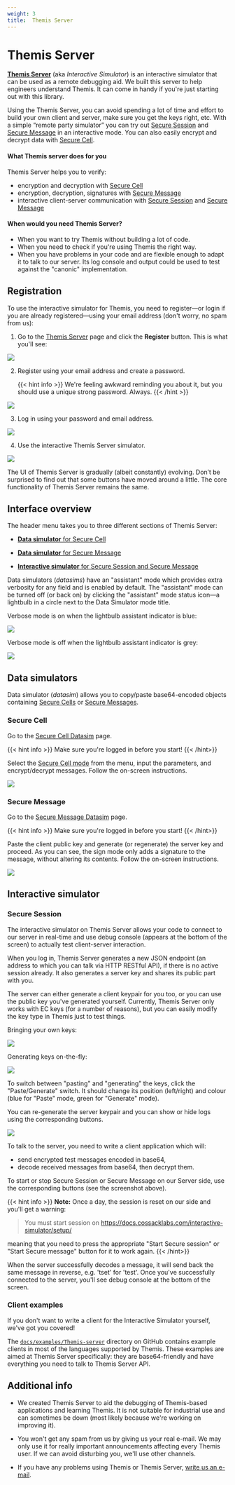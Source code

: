 ```yaml
---
weight: 3
title:  Themis Server
---
```


# Themis Server

[**Themis Server**](/simulator/interactive/)
(aka _Interactive Simulator_)
is an interactive simulator that can be used as a remote debugging aid.
We built this server to help engineers understand Themis.
It can come in handy if you're just starting out with this library.

Using the Themis Server, you can avoid spending a lot of time and effort
to build your own client and server, make sure you get the keys right, etc.
With a simple “remote party simulator” you can try out
[Secure Session](/docs/themis/crypto-theory/crypto-systems/secure-session/) and
[Secure Message](/docs/themis/crypto-theory/crypto-systems/secure-message/)
in an interactive mode.
You can also easily encrypt and decrypt data with
[Secure Cell](/docs/themis/crypto-theory/crypto-systems/secure-cell/).

#### What Themis server does for you

Themis Server helps you to verify:

- encryption and decryption with [Secure Cell](/docs/themis/crypto-theory/crypto-systems/secure-cell/)
- encryption, decryption, signatures with [Secure Message](/docs/themis/crypto-theory/crypto-systems/secure-message/)
- interactive client-server communication with [Secure Session](/docs/themis/crypto-theory/crypto-systems/secure-session/)
  and [Secure Message](/docs/themis/crypto-theory/crypto-systems/secure-message/)

#### When would you need Themis Server?

- When you want to try Themis without building a lot of code.
- When you need to check if you're using Themis the right way.
- When you have problems in your code and are flexible enough to adapt it to talk to our server.
  Its log console and output could be used to test against the "canonic" implementation.

## Registration

To use the interactive simulator for Themis,
you need to register—or login if you are already registered—using your email address
(don't worry, no spam from us):

 1. Go to the [Themis Server](/simulator/interactive/) page
    and click the **Register** button.
    This is what you'll see:

![](/files/wiki/Themis-Server-Interactive-Simulator-login.png)

 2. Register using your email address and create a password.

    {{< hint info >}}
We're feeling awkward reminding you about it, but you should use a unique strong password.
Always.
    {{< /hint >}}

![](/files/wiki/Cossack-Labs-Themis-Interactive-Simulator-Register.png)

 3. Log in using your password and email address.

![](/files/wiki/Cossack-Labs-Themis-Interactive-Simulator-Login-Screen.png)

 4. Use the interactive Themis Server simulator.

![](/files/wiki/Interactive-Simulator-full-interface-overview.png)

The UI of Themis Server is gradually (albeit constantly) evolving.
Don’t be surprised to find out that some buttons have moved around a little.
The core functionality of Themis Server remains the same.

## Interface overview

The header menu takes you to three different sections of Themis Server:

- [**Data simulator** for Secure Cell](#secure-cell)

- [**Data simulator** for Secure Message](#secure-message)

- [**Interactive simulator** for Secure Session and Secure Message](#secure-session)

<!-- TODO: screenshot here? -->

Data simulators (_datasims_) have an "assistant" mode
which provides extra verbosity for any field and is enabled by default.
The "assistant" mode can be turned off (or back on)
by clicking the "assistant" mode status icon—a lightbulb in a circle
next to the Data Simulator mode title.

Verbose mode is on when the lightbulb assistant indicator is blue:

![](/files/wiki/TS-verbose-mode-on.png)

Verbose mode is off when the lightbulb assistant indicator is grey:

![](/files/wiki/ThemisSimulator-verbosity-mode-off.png)

## Data simulators

Data simulator (_datasim_) allows you to copy/paste base64-encoded objects
containing [Secure Cells](/docs/themis/crypto-theory/crypto-systems/secure-cell/)
or [Secure Messages](/docs/themis/crypto-theory/crypto-systems/secure-message/).

### Secure Cell

Go to the [Secure Cell Datasim](/simulator/data-cell/) page.

{{< hint info >}}
Make sure you're logged in before you start!
{{< /hint>}}

Select the [Secure Cell mode](/docs/themis/crypto-theory/crypto-systems/secure-cell/)
from the menu, input the parameters, and encrypt/decrypt messages.
Follow the on-screen instructions.

![](/files/wiki/Secure-Cell-Datasim-interface.png)

### Secure Message

Go to the [Secure Message Datasim](/simulator/data-message/) page.

{{< hint info >}}
Make sure you're logged in before you start!
{{< /hint>}}

Paste the client public key and generate (or regenerate) the server key and proceed.
As you can see, the sign mode only adds a signature to the message,
without altering its contents.
Follow the on-screen instructions.

![](/files/wiki/Secure-Message-Datasim-interface.png)

## Interactive simulator

### Secure Session

The interactive simulator on Themis Server allows your code to connect to our server in real-time
and use debug console (appears at the bottom of the screen) to actually test client-server interaction.

When you log in,
Themis Server generates a new JSON endpoint
(an address to which you can talk via HTTP RESTful API),
if there is no active session already.
It also generates a server key and shares its public part with you.

The server can either generate a client keypair for you too,
or you can use the public key you've generated yourself.
Currently, Themis Server only works with EC keys (for a number of reasons),
but you can easily modify the key type in Themis just to test things.

Bringing your own keys:

![](/files/wiki/Pasting-keys-simulator.png)

Generating keys on-the-fly:

![](/files/wiki/Generating-keys-simulator.png)

To switch between "pasting" and "generating" the keys, click the "Paste/Generate" switch.
It should change its position (left/right) and colour
(blue for "Paste" mode, green for "Generate" mode).

You can re-generate the server keypair and you can show or hide logs using the corresponding buttons.

![](/files/wiki/Generate-logs-start-stop-buttons.png)

To talk to the server, you need to write a client application which will:

  - send encrypted test messages encoded in base64,
  - decode received messages from base64, then decrypt them.

To start or stop Secure Session or Secure Message on our Server side,
use the corresponding buttons (see the screenshot above).

{{< hint info >}}
**Note:**
Once a day, the session is reset on our side and you'll get a warning:

> You must start session on https://docs.cossacklabs.com/interactive-simulator/setup/

meaning that you need to press the appropriate
"Start Secure session" or "Start Secure message" button for it to work again.
{{< /hint>}}

When the server successfully decodes a message, it will send back the same message in reverse, e.g. 'tset' for 'test'. Once you've successfully connected to the server, you'll see debug console at the bottom of the screen.

### Client examples

If you don't want to write a client for the Interactive Simulator yourself,
we've got you covered!

The [`docs/examples/Themis-server`](https://github.com/cossacklabs/themis/tree/master/docs/examples/Themis-server)
directory on GitHub contains example clients
in most of the languages supported by Themis.
These examples are aimed at Themis Server specifically:
they are base64-friendly and have everything you need to talk to Themis Server API.

## Additional info

* We created Themis Server to aid the debugging of Themis-based applications and learning Themis.
  It is not suitable for industrial use and can sometimes be down
  (most likely because we're working on improving it).

* You won't get any spam from us by giving us your real e-mail.
  We may only use it for really important announcements affecting every Themis user.
  If we can avoid disturbing you, we'll use other channels.

* If you have any problems using Themis or Themis Server,
  [write us an e-mail](mailto:dev@cossacklabs.com).
